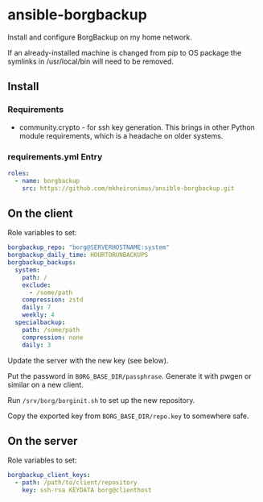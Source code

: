 # ansible-borgbackup

Install and configure BorgBackup on my home network.

If an already-installed machine is changed from pip to OS package the symlinks in /usr/local/bin will need to be removed.

## Install

### Requirements

* community.crypto - for ssh key generation. This brings in other Python module requirements, which is a headache on older systems.

### requirements.yml Entry

```yaml
roles:
  - name: borgbackup
    src: https://github.com/mkheironimus/ansible-borgbackup.git
```

## On the client

Role variables to set:

```yaml
borgbackup_repo: "borg@SERVERHOSTNAME:system"
borgbackup_daily_time: HOURTORUNBACKUPS
borgbackup_backups:
  system:
    path: /
    exclude:
      - /some/path
    compression: zstd
    daily: 7
    weekly: 4
  specialbackup:
    path: /some/path
    compression: none
    daily: 3
```

Update the server with the new key (see below).

Put the password in `BORG_BASE_DIR/passphrase`. Generate it with pwgen or similar on a new client.

Run `/srv/borg/borginit.sh` to set up the new repository.

Copy the exported key from `BORG_BASE_DIR/repo.key` to somewhere safe.

## On the server

Role variables to set:

```yaml
borgbackup_client_keys:
  - path: /path/to/client/repository
    key: ssh-rsa KEYDATA borg@clienthost
```
